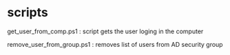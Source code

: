 # scripts

get_user_from_comp.ps1 : 
script gets the user loging in the computer

remove_user_from_group.ps1 : removes list of users from AD security group
